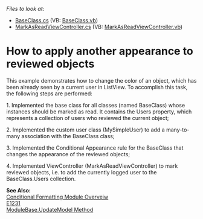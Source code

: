 <!-- default file list -->
*Files to look at*:

* [BaseClass.cs](./CS/DXExample.Module/BaseClass.cs) (VB: [BaseClass.vb](./VB/DXExample.Module/BaseClass.vb))
* [MarkAsReadViewController.cs](./CS/DXExample.Module/MarkAsReadViewController.cs) (VB: [MarkAsReadViewController.vb](./VB/DXExample.Module/MarkAsReadViewController.vb))
<!-- default file list end -->
# How to apply another appearance to reviewed objects


<p>This example demonstrates how to change the color of an object, which has been already seen by a current user in ListView. To accomplish this task, the following steps are performed:</p><p>1. Implemented the base class for all classes (named BaseClass) whose instances should be marked as read. It contains the Users property, which represents a collection of users who reviewed the current object;</p><p>2. Implemented the custom user class (MySimpleUser) to add a many-to-many association with the BaseClass class;</p><p>3. Implemented the Conditional Appearance rule for the BaseClass that changes the appearance of the reviewed objects;</p><p>4. Implemented ViewController (MarkAsReadViewController) to mark reviewed objects, i.e. to add the currently logged user to the BaseClass.Users collection.</p><p><strong>See Also:</strong><br />
<a href="http://documentation.devexpress.com/#Xaf/CustomDocument2848"><u>Conditional Formatting Module Overveiw</u></a><br />
<a href="https://www.devexpress.com/Support/Center/p/E1231">E1231</a><br />
<a href="http://documentation.devexpress.com/#Xaf/DevExpressExpressAppModuleBase_UpdateModeltopic"><u>ModuleBase.UpdateModel Method</u></a></p>

<br/>


